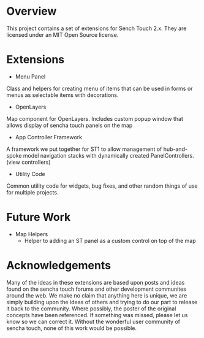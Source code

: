 Overview
========

This project contains a set of extensions for Sench Touch 2.x.  They are licensed under an MIT Open Source license.


Extensions
==========

 * Menu Panel

Class and helpers for creating menu of items that can be used in forms or menus as selectable items with decorations.

 * OpenLayers

Map component for OpenLayers.  Includes custom popup window that allows display of sencha touch panels on the map

 * App Controller Framework

A framework we put together for ST1 to allow management of hub-and-spoke model navigation stacks with dynamically created PanelControllers.  (view controllers)

 * Utility Code

Common utility code for widgets, bug fixes, and other random things of use for multiple projects.


Future Work
===========

  * Map Helpers
    * Helper to adding an ST panel as a custom control on top of the map
     
 
Acknowledgements 
================
Many of the ideas in these extensions are based upon posts and ideas found on the sencha touch forums and other development communites around the web.  We make no claim that anything here is unique, we are simply building upon the ideas of others and trying to do our part to release it back to the community.  Where possibly, the poster of the original concepts have been referenced.  If something was missed, please let us know so we can correct it.  Without the wonderful user community of sencha touch, none of this work would be possible.

